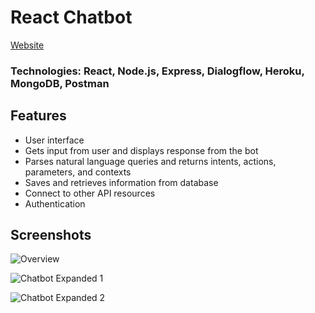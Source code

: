 # React Chatbot

[Website](https://tinyurl.com/kglbot)
### Technologies: React, Node.js, Express, Dialogflow, Heroku, MongoDB, Postman

## Features

- User interface
- Gets input from user and displays response from the bot
- Parses natural language queries and returns intents, actions, parameters, and contexts
- Saves and retrieves information from database
- Connect to other API resources
- Authentication

## Screenshots

![Overview](https://github.com/krissylegaspi/ReactChatbot/assets/blob/main/ReactChatbot1.jpg?raw=true)

![Chatbot Expanded 1](https://github.com/krissylegaspi/ReactChatbot/assets/blob/main/ReactChatbot2.jpg?raw=true)

![Chatbot Expanded 2](https://github.com/krissylegaspi/ReactChatbot/assets/blob/main/ReactChatbot3.jpg?raw=true)
